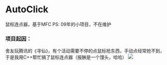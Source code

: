 # AutoClick
鼠标连点器，基于MFC
PS: 09年的小项目，不在维护

### 项目起因：
舍友玩腾讯的《寻仙》，有个活动需要不停的点鼠标抢东西，手动点经常抢不到，于是我用C++帮忙搞了鼠标连点器（报酬是一个馒头，哈哈）
![](https://pic2.zhimg.com/v2-57560ec92256fc1f45b88d49becf3869_b.png)
